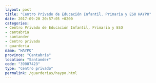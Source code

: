 ```yaml
---
layout: post
title: "Centro Privado de Educación Infantil, Primaria y ESO HAYPO"
date: 2017-09-20 20:57:05 +0200
categories:
- Centro Privado de Educación Infantil, Primaria y ESO
- cantabria
- santander
- Centro privado
- guarderia
name: "HAYPO"
province: "Cantabria"
location: "Santander"
code: "39007423"
type: "Centro privado"
permalink: /guarderias/haypo.html
---
```

